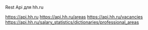 Rest Api для hh.ru

https://api.hh.ru
https://api.hh.ru/areas
https://api.hh.ru/vacancies
https://api.hh.ru/salary_statistics/dictionaries/professional_areas
